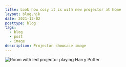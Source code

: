 ```yaml
---
title: Look how cozy it is with new projector at home
layout: blog.njk
date: 2021-12-02
posttype: blog
tags:
  - blog
  - post
  - image
description: Projector showcase image
---
```


![Room with led projector playing Harry Potter](/_img/photo_2021-12-02_10-03-43.jpg "Cozy home with new projector")

